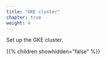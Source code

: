 ```yaml
---
title: "GKE cluster"
chapter: true
weight: 4
---
```

Set up the GKE cluster.

{{% children showhidden="false" %}}